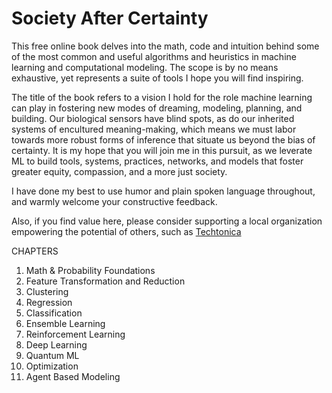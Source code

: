 # Society After Certainty

This free online book delves into the math, code and intuition behind some of the most common and useful algorithms and heuristics in machine learning and computational modeling. The scope is by no means exhaustive, yet represents a suite of tools I hope you will find inspiring. 

The title of the book refers to a vision I hold for the role machine learning can play in fostering new modes of dreaming, modeling, planning, and building. Our biological sensors have blind spots, as do our inherited systems of encultured meaning-making, which means we must labor towards more robust forms of inference that situate us beyond the bias of certainty. It is my hope that you will join me in this pursuit, as we leverate ML to build tools, systems, practices, networks, and models that foster greater equity, compassion, and a more just society. 

I have done my best to use humor and plain spoken language throughout, and warmly welcome your constructive feedback.  

Also, if you find value here, please consider supporting a local organization empowering the potential of others, such as [Techtonica](https://techtonica.org/) 

CHAPTERS
1. Math & Probability Foundations
2. Feature Transformation and Reduction 
3. Clustering
4. Regression 
5. Classification
6. Ensemble Learning 
7. Reinforcement Learning 
8. Deep Learning 
9. Quantum ML
10. Optimization 
11. Agent Based Modeling
